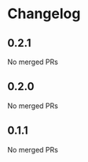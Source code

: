 # Changelog

<!-- <START NEW CHANGELOG ENTRY> -->

## 0.2.1

No merged PRs

<!-- <END NEW CHANGELOG ENTRY> -->

## 0.2.0

No merged PRs

## 0.1.1

No merged PRs
